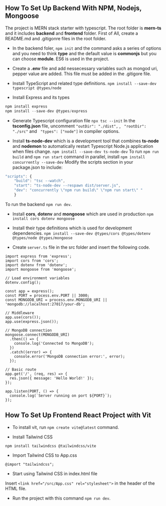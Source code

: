 ## How To Set Up Backend With NPM, Nodejs, Mongoose

The project is MERN stack starter with typescript. The root folder is **mern-ts** and it
includes **backend** and **frontend** folder. First of All, create a README.md and .gitigonre files in
the root folder.

- In the backend foler, `npm init` and the command asks a series of options and you need to think
  **type** and the default value is **commonjs** but you can choose **module**. ES6 is used in the project.

- Create a **.env** file and add nessecessary variables such as mongod uri, pepper value are added. This file
  must be added in the .gitigore file.

- Install TypeScript and related type definitions.
  `npm install --save-dev typescript @types/node`

- Install Express and its types

```typescript
npm install express
npm install --save-dev @types/express
```

- Generate Typescript configuration file
  `npx tsc --init`
  In the **tsconfig.json** file, uncomment `"outDir": "./dist",` , ` "rootDir": "./src"` and ` "types": ["node"]`
  in compiler options.

- Install **ts-node-dev** which is a development tool that combines **ts-node** and **nodemon**
  to automatically restart Typescript Node.js application when files change.
  `npm install --save-dev ts-node-dev`
  To run `npm run build` and `npm run start` command in parallel, install
  `npm install concurrently --save-dev`
  Modify the scripts section in your package.json to include:

```javascript
"scripts": {
    "build": "tsc --watch",
    "start": "ts-node-dev --respawn dist/server.js",
    "dev": "concurrently \"npm run build\" \"npm run start\" "
    }
```
To run the backend ``npm run dev``.

- Install **cors**, **dotenv** and **mongoose** which are used in production
  `npm install cors dotenv mongoose`

- Install their type definitions which is used for development dependencies.
``npm install --save-dev @types/cors @types/dotenv @types/node @types/mongoose``

- Create `server.ts` file in the src folder and insert the following code.

```
import express from 'express';
import cors from 'cors';
import dotenv from 'dotenv';
import mongoose from 'mongoose';

// Load environment variables
dotenv.config();

const app = express();
const PORT = process.env.PORT || 3000;
const MONGODB_URI = process.env.MONGODB_URI || 'mongodb://localhost:27017/your-db';

// Middleware
app.use(cors());
app.use(express.json());

// MongoDB connection
mongoose.connect(MONGODB_URI)
  .then(() => {
    console.log('Connected to MongoDB');
  })
  .catch((error) => {
    console.error('MongoDB connection error:', error);
  });

// Basic route
app.get('/', (req, res) => {
  res.json({ message: 'Hello World!' });
});

app.listen(PORT, () => {
  console.log(`Server running on port ${PORT}`);
});
```

## How To Set Up Frontend React Project with Vit

- To install vit, run `npm create vite@latest` command.

- Install Tailwind CSS

`npm install tailwindcss @tailwindcss/vite`

- Import Tailwind CSS to App.css

`@import "tailwindcss";`
- Start using Tailwind CSS in index.html file

Insert `<link href="/src/App.css" rel="stylesheet">` in the header of the HTML file.

- Run the project with this command ``npm run dev``.

